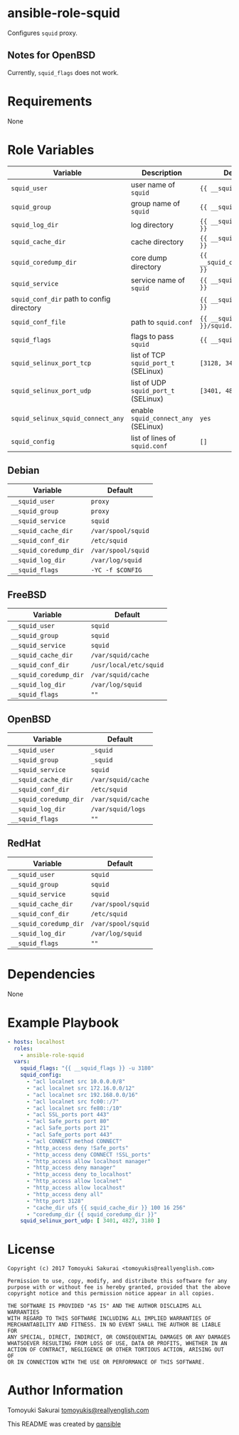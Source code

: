 # ansible-role-squid

Configures  `squid` proxy.

## Notes for OpenBSD

Currently, `squid_flags` does not work.

# Requirements

None

# Role Variables

| Variable | Description | Default |
|----------|-------------|---------|
| `squid_user` | user name of `squid` | `{{ __squid_user }}` |
| `squid_group` | group name of `squid` | `{{ __squid_group }}` |
| `squid_log_dir` | log directory | `{{ __squid_log_dir }}` |
| `squid_cache_dir` | cache directory | `{{ __squid_cache_dir }}` |
| `squid_coredump_dir` | core dump directory | `{{ __squid_coredump_dir }}` |
| `squid_service` | service name of `squid` | `{{ __squid_service }}` |
| `squid_conf_dir` path to config directory | | `{{ __squid_conf_dir }}` |
| `squid_conf_file` | path to `squid.conf` | `{{ __squid_conf_dir }}/squid.conf` |
| `squid_flags` | flags to pass `squid` | `{{ __squid_flags }}` |
| `squid_selinux_port_tcp` | list of TCP `squid_port_t` (SELinux) | `[3128, 3401, 4827]` |
| `squid_selinux_port_udp` | list of UDP `squid_port_t` (SELinux) | `[3401, 4827]` |
| `squid_selinux_squid_connect_any` | enable `squid_connect_any` (SELinux) | `yes` |
| `squid_config` | list of lines of `squid.conf` | `[]` |


## Debian

| Variable | Default |
|----------|---------|
| `__squid_user` | `proxy` |
| `__squid_group` | `proxy` |
| `__squid_service` | `squid` |
| `__squid_cache_dir` | `/var/spool/squid` |
| `__squid_conf_dir` | `/etc/squid` |
| `__squid_coredump_dir` | `/var/spool/squid` |
| `__squid_log_dir` | `/var/log/squid` |
| `__squid_flags` | `-YC -f $CONFIG` |

## FreeBSD

| Variable | Default |
|----------|---------|
| `__squid_user` | `squid` |
| `__squid_group` | `squid` |
| `__squid_service` | `squid` |
| `__squid_cache_dir` | `/var/squid/cache` |
| `__squid_conf_dir` | `/usr/local/etc/squid` |
| `__squid_coredump_dir` | `/var/squid/cache` |
| `__squid_log_dir` | `/var/log/squid` |
| `__squid_flags` | `""` |

## OpenBSD

| Variable | Default |
|----------|---------|
| `__squid_user` | `_squid` |
| `__squid_group` | `_squid` |
| `__squid_service` | `squid` |
| `__squid_cache_dir` | `/var/squid/cache` |
| `__squid_conf_dir` | `/etc/squid` |
| `__squid_coredump_dir` | `/var/squid/cache` |
| `__squid_log_dir` | `/var/squid/logs` |
| `__squid_flags` | `""` |

## RedHat

| Variable | Default |
|----------|---------|
| `__squid_user` | `squid` |
| `__squid_group` | `squid` |
| `__squid_service` | `squid` |
| `__squid_cache_dir` | `/var/spool/squid` |
| `__squid_conf_dir` | `/etc/squid` |
| `__squid_coredump_dir` | `/var/spool/squid` |
| `__squid_log_dir` | `/var/log/squid` |
| `__squid_flags` | `""` |

# Dependencies

None

# Example Playbook

```yaml
- hosts: localhost
  roles:
    - ansible-role-squid
  vars:
    squid_flags: "{{ __squid_flags }} -u 3180"
    squid_config:
      - "acl localnet src 10.0.0.0/8"
      - "acl localnet src 172.16.0.0/12"
      - "acl localnet src 192.168.0.0/16"
      - "acl localnet src fc00::/7"
      - "acl localnet src fe80::/10"
      - "acl SSL_ports port 443"
      - "acl Safe_ports port 80"
      - "acl Safe_ports port 21"
      - "acl Safe_ports port 443"
      - "acl CONNECT method CONNECT"
      - "http_access deny !Safe_ports"
      - "http_access deny CONNECT !SSL_ports"
      - "http_access allow localhost manager"
      - "http_access deny manager"
      - "http_access deny to_localhost"
      - "http_access allow localnet"
      - "http_access allow localhost"
      - "http_access deny all"
      - "http_port 3128"
      - "cache_dir ufs {{ squid_cache_dir }} 100 16 256"
      - "coredump_dir {{ squid_coredump_dir }}"
    squid_selinux_port_udp: [ 3401, 4827, 3180 ]
```

# License

```
Copyright (c) 2017 Tomoyuki Sakurai <tomoyukis@reallyenglish.com>

Permission to use, copy, modify, and distribute this software for any
purpose with or without fee is hereby granted, provided that the above
copyright notice and this permission notice appear in all copies.

THE SOFTWARE IS PROVIDED "AS IS" AND THE AUTHOR DISCLAIMS ALL WARRANTIES
WITH REGARD TO THIS SOFTWARE INCLUDING ALL IMPLIED WARRANTIES OF
MERCHANTABILITY AND FITNESS. IN NO EVENT SHALL THE AUTHOR BE LIABLE FOR
ANY SPECIAL, DIRECT, INDIRECT, OR CONSEQUENTIAL DAMAGES OR ANY DAMAGES
WHATSOEVER RESULTING FROM LOSS OF USE, DATA OR PROFITS, WHETHER IN AN
ACTION OF CONTRACT, NEGLIGENCE OR OTHER TORTIOUS ACTION, ARISING OUT OF
OR IN CONNECTION WITH THE USE OR PERFORMANCE OF THIS SOFTWARE.
```

# Author Information

Tomoyuki Sakurai <tomoyukis@reallyenglish.com>

This README was created by [qansible](https://github.com/trombik/qansible)
